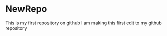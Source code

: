 NewRepo
=======

This is my first repository on github
I am making this first edit to my github repository
